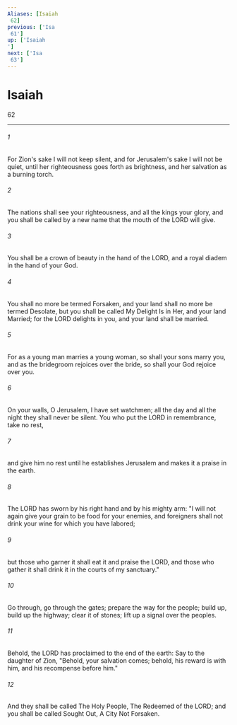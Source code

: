 ```yaml
---
Aliases: [Isaiah 62]
previous: ['Isa 61']
up: ['Isaiah']
next: ['Isa 63']
---
```

# Isaiah 62

***
 

###### 1 
For Zion's sake I will not keep silent,  and for Jerusalem's sake I will not be quiet,  until her righteousness goes forth as brightness,  and her salvation as a burning torch.   

###### 2 
The nations shall see your righteousness,  and all the kings your glory,  and you shall be called by a new name  that the mouth of the LORD will give.   

###### 3 
You shall be a crown of beauty in the hand of the LORD,  and a royal diadem in the hand of your God.   

###### 4 
You shall no more be termed Forsaken,  and your land shall no more be termed Desolate,  but you shall be called My Delight Is in Her,  and your land Married;  for the LORD delights in you,  and your land shall be married.   

###### 5 
For as a young man marries a young woman,  so shall your sons marry you,  and as the bridegroom rejoices over the bride,  so shall your God rejoice over you.  

###### 6 
On your walls, O Jerusalem,  I have set watchmen;  all the day and all the night  they shall never be silent.  You who put the LORD in remembrance,  take no rest,   

###### 7 
and give him no rest  until he establishes Jerusalem  and makes it a praise in the earth.   

###### 8 
The LORD has sworn by his right hand  and by his mighty arm:  "I will not again give your grain  to be food for your enemies,  and foreigners shall not drink your wine  for which you have labored;   

###### 9 
but those who garner it shall eat it  and praise the LORD,  and those who gather it shall drink it  in the courts of my sanctuary."  

###### 10 
Go through, go through the gates;  prepare the way for the people;  build up, build up the highway;  clear it of stones;  lift up a signal over the peoples.   

###### 11 
Behold, the LORD has proclaimed  to the end of the earth:  Say to the daughter of Zion,  "Behold, your salvation comes;  behold, his reward is with him,  and his recompense before him."   

###### 12 
And they shall be called The Holy People,  The Redeemed of the LORD;  and you shall be called Sought Out,  A City Not Forsaken.
